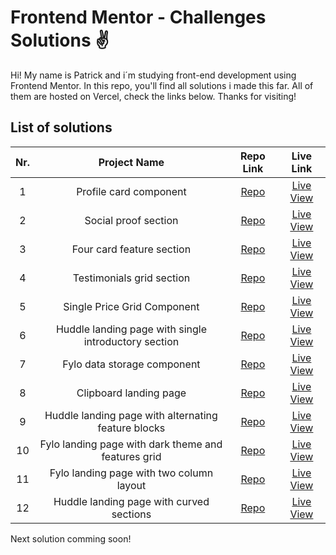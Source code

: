 # Frontend Mentor - Challenges Solutions :v:

Hi! My name is Patrick and i´m studying front-end development using Frontend Mentor. In this repo, you'll find
all solutions i made this far. All of them are hosted on Vercel, check the links below. Thanks for visiting!

## List of solutions
| Nr.   | Project Name  | Repo Link  | Live Link |
| :---: |:-------------:| :---------:| :--------:|
| 1 | Profile card component | [Repo](https://github.com/patrickpaiva/frontendmentor_challenges/tree/main/profile-card-component-main) | [Live View](https://profile-card-component-main-ochre.vercel.app/) |
| 2 | Social proof section | [Repo](https://github.com/patrickpaiva/frontendmentor_challenges/tree/main/social-proof-section-master) | [Live View](https://social-proof-section-master-murex-two.vercel.app/) |
| 3 | Four card feature section | [Repo](https://github.com/patrickpaiva/frontendmentor_challenges/tree/main/four-card-feature-section-master) | [Live View](https://four-card-feature-section-master-phi-three.vercel.app/) |
| 4 | Testimonials grid section | [Repo](https://github.com/patrickpaiva/frontendmentor_challenges/tree/main/Testimonials-grid-section) | [Live View](https://testimonials-grid-section-phi-woad.vercel.app/) |
| 5 | Single Price Grid Component | [Repo](https://github.com/patrickpaiva/frontendmentor_challenges/tree/main/single-price-grid-component-master) | [Live View](https://single-price-grid-component-master-woad.vercel.app/) |
| 6 | Huddle landing page with single introductory section | [Repo](https://github.com/patrickpaiva/frontendmentor_challenges/tree/main/huddle-landing-page-with-single-introductory-section-master) | [Live View](https://huddle-landing-page-with-single-introductory-section-master.patrickpaiva.vercel.app/) |
| 7 | Fylo data storage component | [Repo](https://github.com/patrickpaiva/frontendmentor_challenges/tree/main/fylo-data-storage-component-master) | [Live View](https://fylo-data-storage-component-master-pearl.vercel.app/) |
| 8 | Clipboard landing page | [Repo](https://github.com/patrickpaiva/frontendmentor_challenges/tree/main/clipboard-landing-page-master) | [Live View](https://clipboard-landing-page-master-swart.vercel.app/) |
| 9 | Huddle landing page with alternating feature blocks | [Repo](https://github.com/patrickpaiva/frontendmentor_challenges/tree/main/huddle-landing-page-with-alternating-feature-blocks-master) | [Live View](https://huddle-landing-page-with-alternating-feature-blocks-master.patrickpaiva.vercel.app/) |
| 10 | Fylo landing page with dark theme and features grid | [Repo](https://github.com/patrickpaiva/frontendmentor_challenges/tree/main/fylo-dark-theme-landing-page-master) | [Live View](https://fylo-dark-theme-landing-page-master-delta.vercel.app) |
| 11 | Fylo landing page with two column layout | [Repo](https://github.com/patrickpaiva/frontendmentor_challenges/tree/main/fylo-landing-page-with-two-column-layout-master) | [Live View](https://fylo-landing-page-with-two-column-layout-master-flax.vercel.app/) |
| 12 | Huddle landing page with curved sections | [Repo](https://github.com/patrickpaiva/frontendmentor_challenges/tree/main/huddle-landing-page-with-curved-sections-master) | [Live View](https://huddle-landing-page-with-curved-sections-master-khaki.vercel.app/) |

Next solution comming soon!